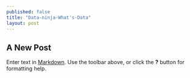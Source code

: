 ```yaml
---
published: false
title: "Data-ninja-What's-Data"
layout: post
---
```


## A New Post

Enter text in [Markdown](http://daringfireball.net/projects/markdown/). Use the toolbar above, or click the **?** button for formatting help.
